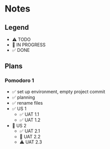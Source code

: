 # Notes

## Legend
- ⚠ TODO
- 🚧 IN PROGRESS
- ✅ DONE

## Plans
### Pomodoro 1
- ✅ set up environment, empty project commit
- ✅ planning
- ✅ rename files
- ✅ US 1
    - ✅ UAT 1.1
    - ✅ UAT 1.2
- 🚧 US 2
    - ✅ UAT 2.1
    - 🚧 UAT 2.2
    - ⚠ UAT 2.3